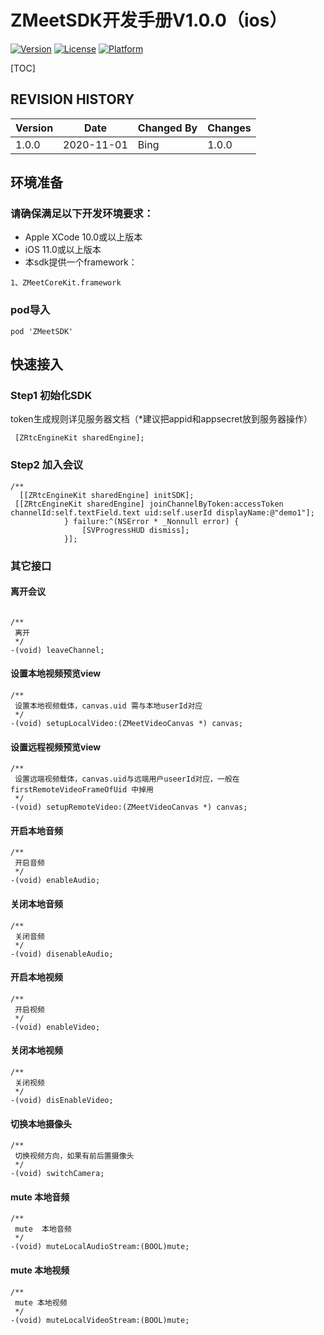 
#  ZMeetSDK开发手册V1.0.0（ios）
[![Version](https://img.shields.io/cocoapods/v/ZMeetSDK.svg?style=flat)](http://cocoapods.org/pods/ZMeetSDK)
[![License](https://img.shields.io/cocoapods/l/ZMeetSDK.svg?style=flat)](http://cocoapods.org/pods/ZMeetSDK)
[![Platform](https://img.shields.io/cocoapods/p/ZMeetSDK.svg?style=flat)](http://cocoapods.org/pods/ZMeetSDK)

[TOC]

## REVISION HISTORY
Version | Date |Changed By |Changes
------|------|------|------
1.0.0 | 2020-11-01|Bing|1.0.0


## 环境准备
### 请确保满足以下开发环境要求：
* Apple XCode 10.0或以上版本
* iOS 11.0或以上版本
* 本sdk提供一个framework：
```  
1、ZMeetCoreKit.framework

```
### pod导入
~~~
pod 'ZMeetSDK'
~~~
## 快速接入
### Step1 初始化SDK
token生成规则详见服务器文档（*建议把appid和appsecret放到服务器操作）
~~~
 [ZRtcEngineKit sharedEngine];
~~~
### Step2 加入会议
```
/**
  [[ZRtcEngineKit sharedEngine] initSDK];
 [[ZRtcEngineKit sharedEngine] joinChannelByToken:accessToken channelId:self.textField.text uid:self.userId displayName:@"demo1"];
            } failure:^(NSError * _Nonnull error) {
                [SVProgressHUD dismiss];
            }];
```

### 其它接口

#### 离开会议
```

/**
 离开
 */
-(void) leaveChannel;
```

#### 设置本地视频预览view
```
/**
 设置本地视频载体，canvas.uid 需与本地userId对应
 */
-(void) setupLocalVideo:(ZMeetVideoCanvas *) canvas;
```

#### 设置远程视频预览view
```
/**
 设置远端视频载体，canvas.uid与远端用户useerId对应，一般在firstRemoteVideoFrameOfUid 中掉用
 */
-(void) setupRemoteVideo:(ZMeetVideoCanvas *) canvas;
```

#### 开启本地音频
```
/**
 开启音频
 */
-(void) enableAudio;
```
#### 关闭本地音频
```
/**
 关闭音频
 */
-(void) disenableAudio;
```
#### 开启本地视频
```
/**
 开启视频
 */
-(void) enableVideo;
```

#### 关闭本地视频
```
/**
 关闭视频
 */
-(void) disEnableVideo;
```

#### 切换本地摄像头
```
/**
 切换视频方向，如果有前后置摄像头
 */
-(void) switchCamera;
```

#### mute  本地音频
```
/**
 mute  本地音频
 */
-(void) muteLocalAudioStream:(BOOL)mute;
```
#### mute  本地视频
```
/**
 mute 本地视频
 */
-(void) muteLocalVideoStream:(BOOL)mute;
```
